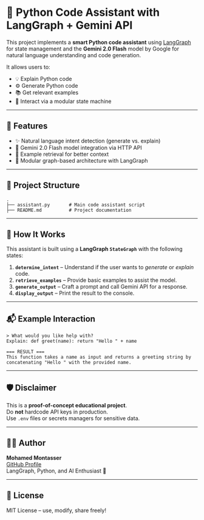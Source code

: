 # 🧠 Python Code Assistant with LangGraph + Gemini API

This project implements a **smart Python code assistant** using [LangGraph](https://docs.langgraph.dev) for state management and the **Gemini 2.0 Flash** model by Google for natural language understanding and code generation.

It allows users to:
- 💡 Explain Python code  
- ⚙️ Generate Python code  
- 📚 Get relevant examples  
- 🧩 Interact via a modular state machine

---

## 📌 Features

- ✨ Natural language intent detection (generate vs. explain)  
- 🤖 Gemini 2.0 Flash model integration via HTTP API  
- 🔁 Example retrieval for better context  
- 🔧 Modular graph-based architecture with LangGraph  

---

## 📂 Project Structure

```
.
├── assistant.py       # Main code assistant script
├── README.md          # Project documentation
```

---

## 🧠 How It Works

This assistant is built using a **LangGraph `StateGraph`** with the following states:

1. **`determine_intent`** – Understand if the user wants to *generate* or *explain* code.  
2. **`retrieve_examples`** – Provide basic examples to assist the model.  
3. **`generate_output`** – Craft a prompt and call Gemini API for a response.  
4. **`display_output`** – Print the result to the console.  

---

## 📬 Example Interaction

```text
> What would you like help with?
Explain: def greet(name): return "Hello " + name

=== RESULT ===
This function takes a name as input and returns a greeting string by concatenating "Hello " with the provided name.
```

---

## 🛡️ Disclaimer

This is a **proof-of-concept educational project**.  
Do **not** hardcode API keys in production.  
Use `.env` files or secrets managers for sensitive data.

---

## 🧑‍💻 Author

**Mohamed Montasser**  
[GitHub Profile](https://github.com/Mohamed-Montasser)  
LangGraph, Python, and AI Enthusiast 🤖

---

## 📝 License

MIT License – use, modify, share freely!
